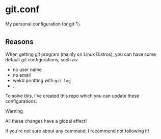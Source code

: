 git.conf
========

My personal configuration for git 🏷️

Reasons
-------

When getting git program (mainly on Linux Distros), you can have some
default git configurations, such as:
- no user name
- no email
- weird printting with `git log`
- ...

To solve this, I've created this repo which you can update these
configurations:

> [!WARNING]
>
> All these changes have a global effect!
>
> If you're not sure about any command, I recommend not following it!
